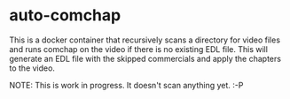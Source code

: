# auto-comchap
This is a docker container that recursively scans a directory for video files and runs comchap on the video if there is no existing EDL file. This will generate an EDL file with the skipped commercials and apply the chapters to the video.

NOTE: This is work in progress. It doesn't scan anything yet. :-P
